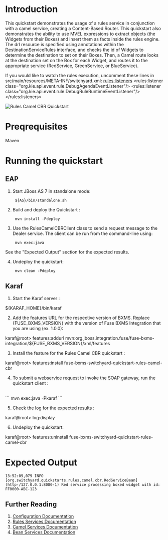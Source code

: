 Introduction
============
This quickstart demonstrates the usage of a rules service in conjunction with a camel service, creating a Content-Based Router.
This quickstart also demonstrates the ability to use MVEL expressions to extract objects (the Widgets from their Boxes) and insert them as facts inside the rules engine.
The drl resource is specified using annotations within the DestinationServiceRules interface, and checks the id of Widgets to determine the destination to set on their Boxes.
Then, a Camel route looks at the destination set on the Box for each Widget, and routes it to the appropriate service (RedService, GreenService, or BlueService).

If you would like to watch the rules execution, uncomment these lines in
src/main/resources/META-INF/switchyard.xml:
<rules:listeners>
    <rules:listener class="org.kie.api.event.rule.DebugAgendaEventListener"/>
    <rules:listener class="org.kie.api.event.rule.DebugRuleRuntimeEventListener"/>
</rules:listeners>

![Rules Camel CBR Quickstart](https://github.com/jboss-switchyard/quickstarts/raw/master/rules-camel-cbr/rules-camel-cbr.jpg)


Preqrequisites 
==============
Maven

Running the quickstart
======================


EAP
----------
1. Start JBoss AS 7 in standalone mode:

        ${AS}/bin/standalone.sh

2. Build and deploy the Quickstart :

        mvn install -Pdeploy

3. Use the RulesCamelCBRClient class to send a request message to the Dealer service.  The client can be
   run from the command-line using:

        mvn exec:java

See the "Expected Output" section for the expected results.

4. Undeploy the quickstart:

        mvn clean -Pdeploy



Karaf
----------
1. Start the Karaf server :

${KARAF_HOME}/bin/karaf

2. Add the features URL for the respective version of BXMS.   Replace {FUSE_BXMS_VERSION}
with the version of Fuse BXMS Integration that you are using (ex. 1.0.0): 

karaf@root> features:addurl mvn:org.jboss.integration.fuse/fuse-bxms-integration/${FUSE_BXMS_VERSION}/xml/features

3. Install the feature for the Rules Camel CBR quickstart :

karaf@root> features:install fuse-bxms-switchyard-quickstart-rules-camel-cbr

4. To submit a webservice request to invoke the SOAP gateway, run the quickstart client :
<br/>
```
mvn exec:java -Pkaraf
```
<br/>

5. Check the log for the expected results :

karaf@root> log:display 


6. Undeploy the quickstart:

karaf@root> features:uninstall fuse-bxms-switchyard-quickstart-rules-camel-cbr


Expected Output
======================
```
13:52:09,079 INFO  [org.switchyard.quickstarts.rules.camel.cbr.RedServiceBean] (http-/127.0.0.1:8080-1) Red service processing boxed widget with id: FF0000-ABC-123
```


## Further Reading

1. [Configuration Documentation](https://docs.jboss.org/author/display/SWITCHYARD/Configuration)
2. [Rules Services Documentation](https://docs.jboss.org/author/display/SWITCHYARD/Rules)
3. [Camel Services Documentation](https://docs.jboss.org/author/display/SWITCHYARD/Camel)
4. [Bean Services Documentation](https://docs.jboss.org/author/display/SWITCHYARD/Bean)
